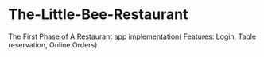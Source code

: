 # The-Little-Bee-Restaurant
The First Phase of A Restaurant app implementation( Features: Login, Table reservation, Online Orders)
